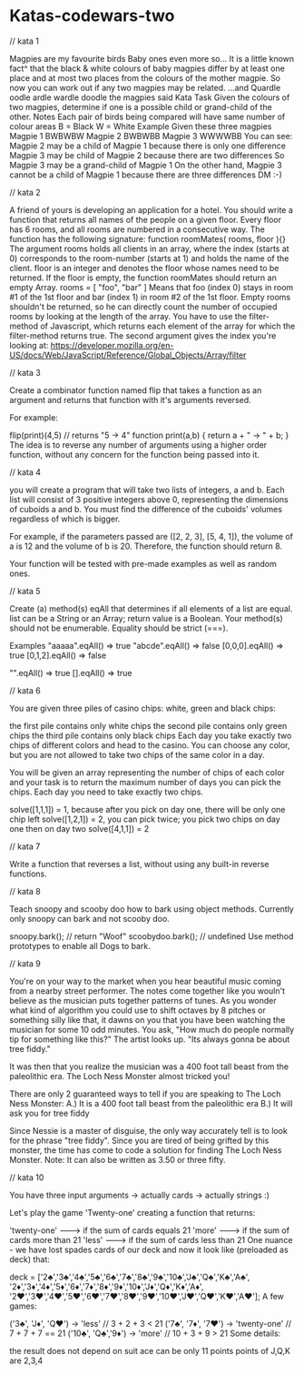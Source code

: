 # Katas-codewars-two

// kata 1 

Magpies are my favourite birds
Baby ones even more so...
It is a little known fact^ that the black & white colours of baby magpies differ by at least one place and at most two places from the colours of the mother magpie.
So now you can work out if any two magpies may be related.
...and Quardle oodle ardle wardle doodle the magpies said
Kata Task
Given the colours of two magpies, determine if one is a possible child or grand-child of the other.
Notes
Each pair of birds being compared will have same number of colour areas
B = Black
W = White
Example
Given these three magpies
Magpie 1  BWBWBW
Magpie 2  BWBWBB
Magpie 3  WWWWBB
You can see:
Magpie 2 may be a child of Magpie 1 because there is only one difference
Magpie 3 may be child of Magpie 2 because there are two differences
So Magpie 3 may be a grand-child of Magpie 1
On the other hand, Magpie 3 cannot be a child of Magpie 1 because there are three differences
DM :-)

// kata 2

A friend of yours is developing an application for a hotel. You should write a function that returns all names of the people on a given floor. Every floor has 6 rooms, and all rooms are numbered in a consecutive way.
The function has the following signature:
function roomMates( rooms, floor ){}
The argument rooms holds all clients in an array, where the index (starts at 0) corresponds to the room-number (starts at 1) and holds the name of the client.
floor is an integer and denotes the floor whose names need to be returned. If the floor is empty, the function roomMates should return an empty Array.
rooms = [ "foo", "bar" ]
Means that foo (index 0) stays in room #1 of the 1st floor and bar (index 1) in room #2 of the 1st floor.
Empty rooms shouldn't be returned, so he can directly count the number of occupied rooms by looking at the length of the array.
You have to use the filter-method of Javascript, which returns each element of the array for which the filter-method returns true. The second argument gives the index you're looking at:
https://developer.mozilla.org/en-US/docs/Web/JavaScript/Reference/Global_Objects/Array/filter


// kata 3 

Create a combinator function named flip that takes a function as an argument and returns that function with it's arguments reversed.

For example:

flip(print)(4,5) // returns "5 -> 4"
function print(a,b) {
  return a + " -> " + b;
}
The idea is to reverse any number of arguments using a higher order function, without any concern for the function being passed into it.

// kata 4

you will create a program that will take two lists of integers, a and b. Each list will consist of 3 positive integers above 0, representing the dimensions of cuboids a and b. You must find the difference of the cuboids' volumes regardless of which is bigger.

For example, if the parameters passed are ([2, 2, 3], [5, 4, 1]), the volume of a is 12 and the volume of b is 20. Therefore, the function should return 8.

Your function will be tested with pre-made examples as well as random ones.

// kata 5

Create (a) method(s) eqAll that determines if all elements of a list are equal.
list can be a String or an Array; return value is a Boolean.
Your method(s) should not be enumerable. Equality should be strict (===).

Examples
"aaaaa".eqAll() => true
"abcde".eqAll() => false
[0,0,0].eqAll() => true
[0,1,2].eqAll() => false

"".eqAll() => true
[].eqAll() => true

// kata 6

You are given three piles of casino chips: white, green and black chips:

the first pile contains only white chips
the second pile contains only green chips
the third pile contains only black chips
Each day you take exactly two chips of different colors and head to the casino. You can choose any color, but you are not allowed to take two chips of the same color in a day.

You will be given an array representing the number of chips of each color and your task is to return the maximum number of days you can pick the chips. Each day you need to take exactly two chips.

solve([1,1,1]) = 1, because after you pick on day one, there will be only one chip left
solve([1,2,1]) = 2, you can pick twice; you pick two chips on day one then on day two
solve([4,1,1]) = 2

// kata 7

Write a function that reverses a list, without using any built-in reverse functions.

// kata 8 

Teach snoopy and scooby doo how to bark using object methods. Currently only snoopy can bark and not scooby doo.

snoopy.bark(); // return "Woof"
scoobydoo.bark(); // undefined
Use method prototypes to enable all Dogs to bark.

// kata 9

You're on your way to the market when you hear beautiful music coming from a nearby street performer. The notes come together like you wouln't believe as the musician puts together patterns of tunes. As you wonder what kind of algorithm you could use to shift octaves by 8 pitches or something silly like that, it dawns on you that you have been watching the musician for some 10 odd minutes. You ask, "How much do people normally tip for something like this?" The artist looks up. "Its always gonna be about tree fiddy."

It was then that you realize the musician was a 400 foot tall beast from the paleolithic era. The Loch Ness Monster almost tricked you!

There are only 2 guaranteed ways to tell if you are speaking to The Loch Ness Monster: A.) It is a 400 foot tall beast from the paleolithic era B.) It will ask you for tree fiddy

Since Nessie is a master of disguise, the only way accurately tell is to look for the phrase "tree fiddy". Since you are tired of being grifted by this monster, the time has come to code a solution for finding The Loch Ness Monster. Note: It can also be written as 3.50 or three fifty.

// kata 10 

You have three input arguments -> actually cards -> actually strings :)

Let's play the game 'Twenty-one' creating a function that returns:

'twenty-one' ---> if the sum of cards equals 21
'more' ---> if the sum of cards more than 21
'less' ---> if the sum of cards less than 21
One nuance - we have lost spades cards of our deck and now it look like (preloaded as deck) that:

deck = ['2♣','3♣','4♣','5♣','6♣','7♣','8♣','9♣','10♣','J♣','Q♣','K♣','A♣',
        '2♦','3♦','4♦','5♦','6♦','7♦','8♦','9♦','10♦','J♦','Q♦','K♦','A♦',
        '2♥','3♥','4♥','5♥','6♥','7♥','8♥','9♥','10♥','J♥','Q♥','K♥','A♥'];
A few games:

('3♣', 'J♦', 'Q♥') -> 'less' // 3 + 2 + 3 < 21
('7♣', '7♦', '7♥') -> 'twenty-one' // 7 + 7 + 7  == 21
('10♣', 'Q♣','9♦') -> 'more' // 10 + 3 + 9 > 21
Some details:

the result does not depend on suit
ace can be only 11 points
points of J,Q,K are 2,3,4
